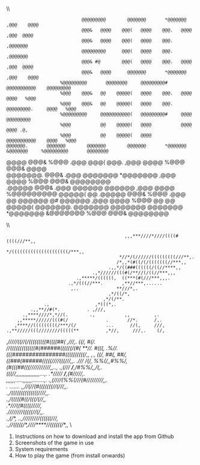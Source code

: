\\\

                                                                                                                      
                                @@@@@@@@@        @@@@@@@       *@@@@@@@     ,@@@    @@@@                               
                                @@@&   @@@@    @@@(   @@@@    @@@.   @@@@   ,@@@  @@@@                                 
                                @@@&   @@@@    @@@(   @@@@    @@@.          ,@@@@@@@                                   
                                @@@@@@@@@      @@@(   @@@@    @@@.          ,@@@@@@@                                   
                                @@@& #@        @@@(   @@@@    @@@.   @@@@   ,@@@  @@@@                                 
                                @@@&   @@@@      @@@@@@@       *@@@@@@@     ,@@@    @@@@                               
                        %@@@@@@@@@       @@@@@@@@     @@@@@@@@@#     @@@@@@@@@@@    @@@@@@@@@                          
                        %@@@    @@@&   @@    @@@@@(   @@@@    @@@.   @@@@           @@@@   %@@@                        
                        %@@@    @@@&   @@    @@@@@(   @@@@    @@@.   @@@@@@@@@.     @@@@   %@@@                        
                        %@@@@@@@@@     @@@@@@@@@@@(   @@@@@@@@@#     @@@@           @@@@@@@@@                          
                        %@@@           @@    @@@@@(   @@@@           @@@@           @@@@ .@,                           
                        %@@@           @@    @@@@@(   @@@@           @@@@@@@@@@@    @@@@   %@@@                        
    @@@@@@@.       @@@@@@@        @@@@@@@        @@@@@@@       *@@@@@@@       &@@@@@@@     %@@@@@@@@@       @@@@@@@@   
  @@@@           @@@&   %@@@       .@@@        @@@(           @@@.          ,@@@    @@@@   %@@@    @@@&   @@@@         
    @@@@@@@.     @@@&              .@@@          @@@@@@@       *@@@@@@@     ,@@@    @@@@   %@@@    @@@&     @@@@@@@@   
       .@@@@@    @@@&              .@@@             @@@@@@         @@@@@@   ,@@@    @@@@   %@@@@@@@@@           @@@@@( 
  @@   .@@@@@    @@@&   %@@@       .@@@        @@   @@@@@@    @#   @@@@@@   ,@@@    @@@@   %@@@  @@       @@    @@@@@( 
    @@@@@@@.       @@@@@@@        @@@@@@@        @@@@@@@       *@@@@@@@       &@@@@@@@     %@@@    @@@&     @@@@@@@@   
                                                                                                                       

\\\

                                                ,,,***////*////((((#((((///**,,
                                               */(((((((((((((((((((((/***,,   
                                              *//*/(//////(((((((((///**,.     
                                             /*,,*(#((/(/(((((((//***,,        
                                          .,,*/((###((((((/((//****,,          
                                    .,*//////(((#(/**//(/((//***,,,            
                              .,*****/((((((,  ((***(#(///***,,,.              
                           .,*/(((//***.       ,**//***,......                 
                            ,..              **///*,.                          
                                          ,*/((/*,                             
                                        ,*/(/**.                               
                  .,                 ,*(((*,.                                  
             .,,**//#(*.          . ,///,                                      
          .,****////*,*//(.        .,           ,,         ,.                  
        ,,*****//////(((#(/              .       //*.      /,.                 
       ,****//(((((((((/***/(/           ...      //(,     ///,                
    .,**/////(((////////(((((**          ,*//,     ///,.    (/,                
,***/////((//(/(((((((((#((((##(          ,///,.    ((/*,   #(/.               
//(((((((((((((#(######((((((/(#(           **//*.   #(((,  .%//.              
(((################((((((((((/*,,  ,.,       **((/,   ##(*,  ##/,              
((###(######(((((////(((///*,,.     .///*      */(/*,  %%(/,,#%%/,             
(#(((##(((/**//////////**,,..*,      .,(//*/     **/**,/#%%/,,*/(*,.           
(((//**,,,,,,,,,,,*,,,,,...*,.          .*/////    **/**,**(#////*/,.          
*,,,,,,.....,,,,,,........,.              .,(////(%%(///(#/////////*,,.        
.                  .......                   ,,*//(//(#(((((((//(///*,,.       
                                                .,*/((((((((((((((////,,.      
                                                  .,**/(((((#((/(((/(//,,      
                                                    .*//**/((#((((/////**,     
                                                     .*////////(((((//(/*,,.   
                                         .*,*(/*,   ..,**/////////((((((///*,  
                                           .,*//(((((/*,**////****//((((((/**,,
\\\
</span></code>
1. Instructions on how to download and install the app from Github
2. Screenshots of the game in use
3. System requirements
4. How to play the game (from install onwards)